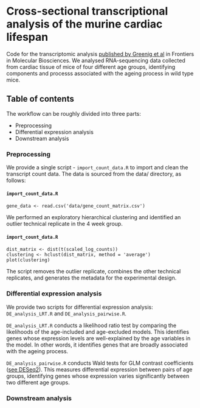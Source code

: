 # Cross-sectional transcriptional analysis of the murine cardiac lifespan

Code for the transcriptomic analysis [published by Greenig et al](https://www.frontiersin.org/articles/10.3389/fmolb.2020.565530) in Frontiers in Molecular Biosciences. We analysed RNA-sequencing data collected from cardiac tissue of mice of four different age groups, identifying components and processs associated with the ageing process in wild type mice.

## Table of contents

The workflow can be roughly divided into three parts:
- Preprocessing
- Differential expression analysis
- Downstream analysis

### Preprocessing

We provide a single script - `import_count_data.R` to import and clean the transcript count data. The data is sourced from the data/ directory, as follows:

#### **`import_count_data.R`**
```
gene_data <- read.csv('data/gene_count_matrix.csv')
```

We performed an exploratory hierarchical clustering and identified an outlier technical replicate in the 4 week group.

#### **`import_count_data.R`**
```
dist_matrix <- dist(t(scaled_log_counts))
clustering <- hclust(dist_matrix, method = 'average')
plot(clustering)
```

The script removes the outlier replicate, combines the other technical replicates, and generates the metadata for the experimental design. 

### Differential expression analysis

We provide two scripts for differential expression analysis: `DE_analysis_LRT.R` and `DE_analysis_pairwise.R`.

`DE_analysis_LRT.R` conducts a likelihood ratio test by comparing the likelihoods of the age-included and age-excluded models. This identifies genes whose expression levels are well-explained by the age variables in the model. In other words, it identifies genes that are broadly associated with the ageing process.

`DE_analysis_pairwise.R` conducts Wald tests for GLM contrast coefficients ([see DESeq2](https://pubmed.ncbi.nlm.nih.gov/25516281/)). This measures differential expression between pairs of age groups, identifying genes whose expression varies significantly between two different age groups.

### Downstream analysis
